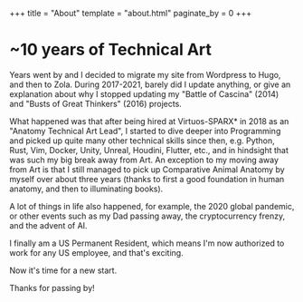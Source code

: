 +++
title = "About"
template = "about.html"
paginate_by = 0
+++

# ~10 years of Technical Art

Years went by and I decided to migrate my site from Wordpress to Hugo, and then to Zola.
During 2017-2021, barely did I update anything, or give an explanation about why I stopped updating my "Battle of Cascina" (2014) and "Busts of Great Thinkers" (2016) projects.

What happened was that after being hired at Virtuos-SPARX\* in 2018 as an "Anatomy Technical Art Lead", I started to dive deeper into Programming and picked up quite many other technical skills since then, e.g. Python, Rust, Vim, Docker, Unity, Unreal, Houdini, Flutter, etc., and in hindsight that was such my big break away from Art. An exception to my moving away from Art is that I still managed to pick up Comparative Animal Anatomy by myself over about three years (thanks to first a good foundation in human anatomy, and then to illuminating books).

A lot of things in life also happened, for example, the 2020 global pandemic, or other events such as my Dad passing away, the cryptocurrency frenzy, and the advent of AI.

I finally am a US Permanent Resident, which means I'm now authorized to work for any US employee, and that's exciting.

Now it's time for a new start.

Thanks for passing by!
